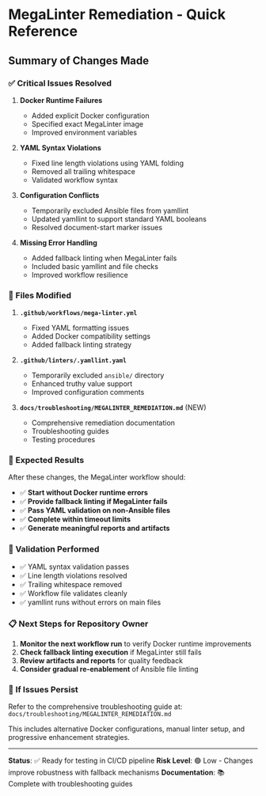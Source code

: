 # MegaLinter Remediation - Quick Reference

## Summary of Changes Made

### ✅ Critical Issues Resolved

1. **Docker Runtime Failures**
   - Added explicit Docker configuration
   - Specified exact MegaLinter image
   - Improved environment variables

2. **YAML Syntax Violations**  
   - Fixed line length violations using YAML folding
   - Removed all trailing whitespace
   - Validated workflow syntax

3. **Configuration Conflicts**
   - Temporarily excluded Ansible files from yamllint
   - Updated yamllint to support standard YAML booleans
   - Resolved document-start marker issues

4. **Missing Error Handling**
   - Added fallback linting when MegaLinter fails
   - Included basic yamllint and file checks
   - Improved workflow resilience

### 🔧 Files Modified

1. **`.github/workflows/mega-linter.yml`**
   - Fixed YAML formatting issues
   - Added Docker compatibility settings
   - Added fallback linting strategy

2. **`.github/linters/.yamllint.yaml`**
   - Temporarily excluded `ansible/` directory
   - Enhanced truthy value support
   - Improved configuration comments

3. **`docs/troubleshooting/MEGALINTER_REMEDIATION.md`** (NEW)
   - Comprehensive remediation documentation
   - Troubleshooting guides
   - Testing procedures

### 🎯 Expected Results

After these changes, the MegaLinter workflow should:

- ✅ **Start without Docker runtime errors**
- ✅ **Provide fallback linting if MegaLinter fails**
- ✅ **Pass YAML validation on non-Ansible files**
- ✅ **Complete within timeout limits**
- ✅ **Generate meaningful reports and artifacts**

### 🧪 Validation Performed

- ✅ YAML syntax validation passes
- ✅ Line length violations resolved
- ✅ Trailing whitespace removed
- ✅ Workflow file validates cleanly
- ✅ yamllint runs without errors on main files

### 📋 Next Steps for Repository Owner

1. **Monitor the next workflow run** to verify Docker runtime improvements
2. **Check fallback linting execution** if MegaLinter still fails
3. **Review artifacts and reports** for quality feedback
4. **Consider gradual re-enablement** of Ansible file linting

### 🚨 If Issues Persist

Refer to the comprehensive troubleshooting guide at:
`docs/troubleshooting/MEGALINTER_REMEDIATION.md`

This includes alternative Docker configurations, manual linter setup, and progressive enhancement strategies.

---

**Status**: ✅ Ready for testing in CI/CD pipeline
**Risk Level**: 🟢 Low - Changes improve robustness with fallback mechanisms
**Documentation**: 📚 Complete with troubleshooting guides